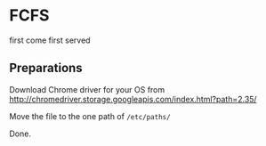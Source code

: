 # FCFS
first come first served

## Preparations

Download Chrome driver for your OS from http://chromedriver.storage.googleapis.com/index.html?path=2.35/

Move the file to the one path of `/etc/paths/` 

Done.
